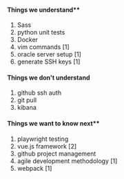 #### Things we understand**
1.  Sass
2.  python unit tests 
3.  Docker
4.  vim commands [1]
5.  oracle server setup [1]
6.  generate SSH keys [1]
#### Things we don't understand
1. github ssh auth
2. git pull
3. kibana
#### Things we want to know next**
1.  playwright testing
2.  vue.js framework [2]
3.  github project management
4.  agile development methodology [1]
5.  webpack [1]